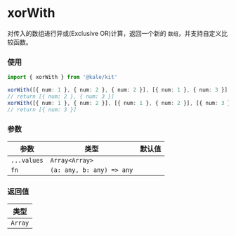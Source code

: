 # xorWith

对传入的数组进行异或(Exclusive OR)计算，返回一个新的 `数组`，并支持自定义比较函数。

### 使用

```ts
import { xorWith } from '@kale/kit'

xorWith([{ num: 1 }, { num: 2 }, { num: 2 }], [{ num: 1 }, { num: 3 }], (a, b) => a.num === b.num)
// return [{ num: 2 }, { num: 3 }]
xorWith([{ num: 1 }, { num: 2 }], [{ num: 1 }, { num: 2 }], [{ num: 3 }], (a, b) => a.num === b.num)
// return [{ num: 3 }]
```

### 参数

| 参数        | 类型                      | 默认值 |
| ----------- | ------------------------- | ------ |
| `...values` | `Array<Array>`            |        |
| `fn`        | `(a: any, b: any) => any` |        |

### 返回值

| 类型    |
| ------- |
| `Array` |
